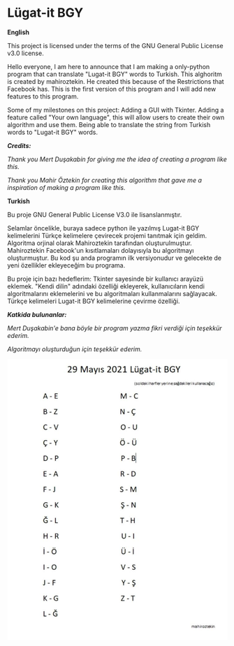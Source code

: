 # Lügat-it BGY
**English**

This project is licensed under the terms of the GNU General Public License v3.0 license.

Hello everyone, I am here to announce that I am making a only-python program that can translate "Lugat-it BGY" words to Turkish. This alghoritm is created by mahiroztekin. He created this because of the Restrictions that Facebook has. This is the first version of this program and I will add new features to this program.

Some of my milestones on this project:
Adding a GUI with Tkinter.
Adding a feature called "Your own language", this will allow users to create their own algorithm and use them.
Being able to translate the string from Turkish words to "Lugat-it BGY" words.

__*Credits:*__

*Thank you Mert Duşakabin for giving me the idea of creating a program like this.*

*Thank you Mahir Öztekin for creating this algorithm that gave me a inspiration of making a program like this.*


**Turkish**

Bu proje GNU General Public License V3.0 ile lisanslanmıştır.

Selamlar öncelikle, buraya sadece python ile yazılmış Lugat-it BGY kelimelerini Türkçe kelimelere çevirecek projemi tanıtmak için geldim. Algoritma orjinal olarak Mahiroztekin tarafından oluşturulmuştur. Mahiroztekin Facebook'un kısıtlamaları dolayısıyla bu algoritmayı oluşturmuştur. Bu kod şu anda programın ilk versiyonudur ve gelecekte de yeni özellikler ekleyeceğim bu programa.

Bu proje için bazı hedeflerim:
Tkinter sayesinde bir kullanıcı arayüzü eklemek.
"Kendi dilin" adındaki özelliği ekleyerek, kullanıcıların kendi algoritmalarını eklemelerini ve bu algoritmaları kullanmalarını sağlayacak.
Türkçe kelimeleri Lugat-it BGY kelimelerine çevirme özelliği.

__*Katkida bulunanlar:*__

*Mert Duşakabin'e bana böyle bir program yazma fikri verdiği için teşekkür ederim.*

*Algoritmayı oluşturduğun için teşekkür ederim.*

![Algoritma](Lugatca.png?raw=true "Lugatça Algoritma")